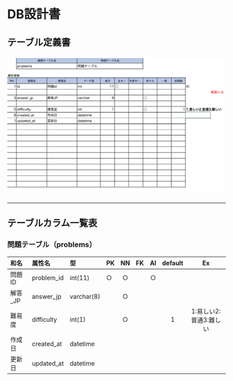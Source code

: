 # DB設計書

##  テーブル定義書

### <img src="./img/DB1.png" width="500">

--------

## テーブルカラム一覧表

### 問題テーブル（problems）
 |和名|属性名|型|PK|NN|FK|AI|default|Ex|
 |:---|:---|:---|:---|:---:|:---:|:----:|:--:|:--:|
 |問題ID|problem_id|int(11)|○|○||○|||
 |解答_JP|answer_jp|varchar(8)||○|||||
 |難易度|difficulty|int(1)||○|||1|1:易しい2:普通3:難しい|
 |作成日|created_at|datetime|||||||
 |更新日|updated_at|datetime|||||||

 
